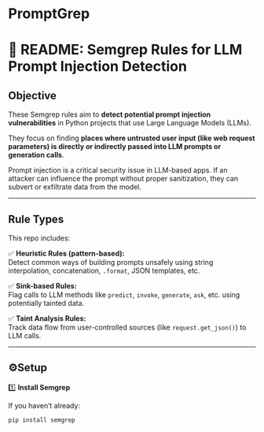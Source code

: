 # PromptGrep

# 📜 README: Semgrep Rules for LLM Prompt Injection Detection

## Objective

These Semgrep rules aim to **detect potential prompt injection vulnerabilities** in Python projects that use Large Language Models (LLMs).

They focus on finding **places where untrusted user input (like web request parameters) is directly or indirectly passed into LLM prompts or generation calls**.

Prompt injection is a critical security issue in LLM-based apps. If an attacker can influence the prompt without proper sanitization, they can subvert or exfiltrate data from the model.

---

## Rule Types

This repo includes:

✅ **Heuristic Rules (pattern-based):**  
Detect common ways of building prompts unsafely using string interpolation, concatenation, `.format`, JSON templates, etc.

✅ **Sink-based Rules:**  
Flag calls to LLM methods like `predict`, `invoke`, `generate`, `ask`, etc. using potentially tainted data.

✅ **Taint Analysis Rules:**  
Track data flow from user-controlled sources (like `request.get_json()`) to LLM calls.

---

## ⚙Setup

1️⃣ **Install Semgrep**

If you haven’t already:

```bash
pip install semgrep
